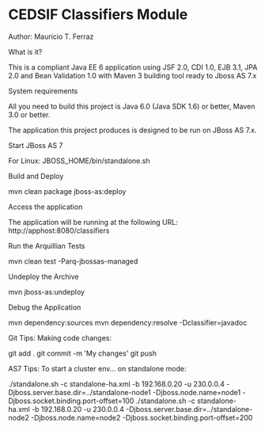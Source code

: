 CEDSIF Classifiers Module
=========================

Author: Mauricio T. Ferraz

What is it?

This is a compliant Java EE 6 application using JSF 2.0, CDI 1.0, EJB 3.1, JPA 2.0 and Bean Validation 1.0 with Maven 3 building tool ready to Jboss AS 7.x

System requirements

All you need to build this project is Java 6.0 (Java SDK 1.6) or better, Maven 3.0 or better.

The application this project produces is designed to be run on JBoss AS 7.x.

Start JBoss AS 7

For Linux:   JBOSS_HOME/bin/standalone.sh

Build and Deploy

mvn clean package jboss-as:deploy

Access the application

The application will be running at the following URL: http://apphost:8080/classifiers

Run the Arquillian Tests

mvn clean test -Parq-jbossas-managed

Undeploy the Archive

mvn jboss-as:undeploy

Debug the Application

mvn dependency:sources
mvn dependency:resolve -Dclassifier=javadoc

Git Tips:
Making code changes:

git add .
git commit -m 'My changes'
git push

AS7 Tips:
To start a cluster env... on standalone mode:

./standalone.sh -c standalone-ha.xml -b 192.168.0.20 -u 230.0.0.4 -Djboss.server.base.dir=../standalone-node1 -Djboss.node.name=node1 -Djboss.socket.binding.port-offset=100
./standalone.sh -c standalone-ha.xml -b 192.168.0.20 -u 230.0.0.4 -Djboss.server.base.dir=../standalone-node2 -Djboss.node.name=node2 -Djboss.socket.binding.port-offset=200


